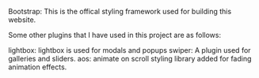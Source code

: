 Bootstrap: This is the offical styling framework used for building this website.

Some other plugins that I have used in this project are as follows:

lightbox: lightbox is used for modals and popups
swiper: A plugin used for galleries and sliders.
aos: animate on scroll styling library added for fading animation effects.
